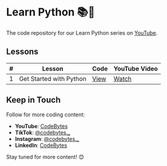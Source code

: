 # Learn Python 📚🐍

The code repository for our Learn Python series on [YouTube](https://www.youtube.com/watch?v=TDA9lgIFMGQ&list=PLvvVSYZ1bhvJCdxgNXlzqhyEaPR3bmGbx&ab_channel=CodeBytes).


## Lessons

| #  | Lesson                     | Code | YouTube Video                              |
|----|----------------------------|------|--------------------------------------------|
|1|Get Started with Python|[View](https://github.com/CodeBytes94/learn-python/blob/main/01-getting-started-with-python.py)|[Watch](https://youtu.be/TDA9lgIFMGQ)|

## Keep in Touch

Follow for more coding content:

- **YouTube**: [CodeBytes](https://www.youtube.com/codebytes)
- **TikTok**: [@codebytes._](https://www.tiktok.com/@codebytes._)
- **Instagram**: [@codebytes._](https://www.instagram.com/codebytes._/)
- **LinkedIn**: [CodeBytes](https://www.linkedin.com/company/codebytesblog)

Stay tuned for more content! 😊
